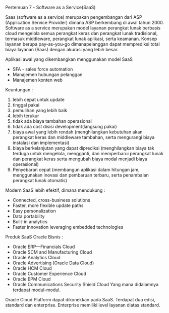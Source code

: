 Pertemuan 7 - Software as a Service(SaaS)

Saas (software as a service) merupakan pengembangan dari ASP (Application Service Provider) dimana ASP berkembang di awal tahun 2000.
Software as a service merupakan model layanan perangkat lunak berbasis cloud mengelola semua perangkat keras dan perangkat lunak tradisional, termasuk middleware, perangkat lunak aplikasi, serta keamanan. Konsep layanan berupa pay-as-you-go dimanapelanggan dapat memprediksi total biaya layanan (Saas) dengan akurasi yang lebih besar.

Aplikasi awal yang dikembangkan menggunakan model SaaS
- SFA - sales force automation
- Manajemen hubungan pelanggan
- Manajemen konten web

Keuntungan  : 
1. lebih cepat untuk update
2. tinggal pakai
3. pemulihan yang lebih baik
4. lebih terukur
5. tidak ada biaya tambahan operasional
6. tidak ada cost disisi development(langsung pakai)
7. biaya awal yang lebih rendah (menghilangkan kebutuhan akan perangkat keras dan middleware tambahan, serta mengurangi biaya instalasi dan implementasi)
8. biaya berkelanjutan yang dapat diprediksi (menghilangkan biaya tak terduga untuk mengelola, mengganti, dan memperbarui perangkat lunak dan perangkat keras serta mengubah biaya modal 
menjadi biaya operasional)
9. Penyebaran cepat (membangun aplikasi dalam hitungan jam, menggunakan inovasi dan pembaruan terbaru, serta penambalan perangkat lunak otomatis)

Modern SaaS lebih efektif, dimana mendukung :
- Connected, cross-business solutions
- Faster, more flexible update paths
- Easy personalization
- Data portability
- Built-in analytics
- Faster innovation leveraging embedded technologies

Produk SaaS Oracle Bisnis :
- Oracle ERP—Financials Cloud
- Oracle SCM and Manufacturing Cloud
- Oracle Analytics Cloud
- Oracle Advertising (Oracle Data Cloud)
- Oracle HCM Cloud
- Oracle Customer Experience Cloud
- Oracle EPM Cloud
- Oracle Communications Security Shield Cloud
Yang mana didalamnya terdapat modul-modul.

Oracle Cloud Platform dapat dikonekkan pada SaaS. Terdapat dua edisi, standard dan enterprise. Enterprise memiliki level layanan diatas standard.